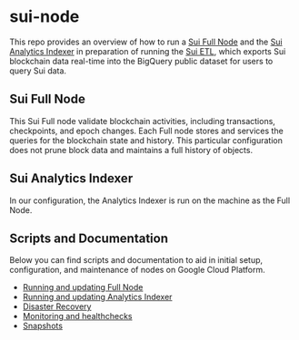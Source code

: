 # sui-node

This repo provides an overview of how to run a [Sui Full Node](https://docs.sui.io/guides/operator/sui-full-node) and the [Sui Analytics Indexer](https://github.com/MystenLabs/sui/tree/main/crates/sui-analytics-indexer/src) in preparation of running the [Sui ETL](https://github.com/SZNS/sui-etl), which exports Sui blockchain data real-time into the BigQuery public dataset for users to query Sui data.

## Sui Full Node

This Sui Full node validate blockchain activities, including transactions, checkpoints, and epoch changes. Each Full node stores and services the queries for the blockchain state and history. This particular configuration does not prune block data and maintains a full history of objects.

## Sui Analytics Indexer

In our configuration, the Analytics Indexer is run on the machine as the Full Node. 

## Scripts and Documentation

Below you can find scripts and documentation to aid in initial setup, configuration, and maintenance of nodes on Google Cloud Platform.

- [Running and updating Full Node](docs/fullnode.md)
- [Running and updating Analytics Indexer](docs/analytics-indexer.md)
- [Disaster Recovery](docs/disaster-recovery.md)
- [Monitoring and healthchecks](docs/monitoring.md)
- [Snapshots](docs/snapshots.md)
